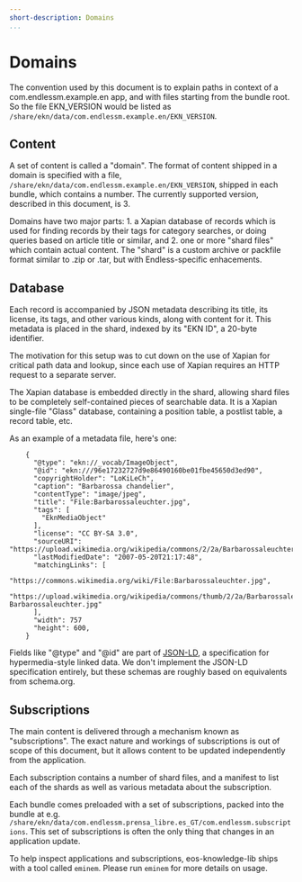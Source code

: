 ```yaml
---
short-description: Domains
...
```

# Domains

The convention used by this document is to explain paths in context of a
com.endlessm.example.en app, and with files starting from the bundle
root. So the file EKN_VERSION would be listed as
`/share/ekn/data/com.endlessm.example.en/EKN_VERSION`.

## Content ##

A set of content is called a "domain". The format of content shipped in
a domain is specified with a file,
`/share/ekn/data/com.endlessm.example.en/EKN_VERSION`, shipped in each
bundle, which contains a number. The currently supported version,
described in this document, is 3.

Domains have two major parts: 1. a Xapian database of records which is
used for finding records by their tags for category searches, or doing
queries based on article title or similar, and 2. one or more "shard
files" which contain actual content. The "shard" is a custom archive or
packfile format similar to .zip or .tar, but with Endless-specific
enhacements.

## Database ##

Each record is accompanied by JSON metadata describing its title, its
license, its tags, and other various kinds, along with content for it.
This metadata is placed in the shard, indexed by its "EKN ID", a 20-byte
identifier.

The motivation for this setup was to cut down on the use of Xapian for
critical path data and lookup, since each use of Xapian requires an HTTP
request to a separate server.

The Xapian database is embedded directly in the shard, allowing shard
files to be completely self-contained pieces of searchable data. It
is a Xapian single-file "Glass" database, containing a position table, a
postlist table, a record table, etc.

As an example of a metadata file, here's one:

```
    {
      "@type": "ekn://_vocab/ImageObject",
      "@id": "ekn:///96e17232727d9e86490160be01fbe45650d3ed90",
      "copyrightHolder": "LoKiLeCh",
      "caption": "Barbarossa chandelier",
      "contentType": "image/jpeg",
      "title": "File:Barbarossaleuchter.jpg",
      "tags": [
        "EknMediaObject"
      ],
      "license": "CC BY-SA 3.0",
      "sourceURI": "https://upload.wikimedia.org/wikipedia/commons/2/2a/Barbarossaleuchter.jpg",
      "lastModifiedDate": "2007-05-20T21:17:48",
      "matchingLinks": [
          "https://commons.wikimedia.org/wiki/File:Barbarossaleuchter.jpg",
          "https://upload.wikimedia.org/wikipedia/commons/thumb/2/2a/Barbarossaleuchter.jpg/220px-Barbarossaleuchter.jpg"
      ],
      "width": 757
      "height": 600,
    }
```

Fields like "@type" and "@id" are part of [JSON-LD](http://json-ld.org/),
a specification for hypermedia-style linked data.
We don't implement the JSON-LD specification entirely, but these schemas
are roughly based on equivalents from schema.org.

## Subscriptions ##

The main content is delivered through a mechanism known as
"subscriptions". The exact nature and workings of subscriptions is out
of scope of this document, but it allows content to be updated
independently from the application.

Each subscription contains a number of shard files, and a manifest to
list each of the shards as well as various metadata about the
subscription.

Each bundle comes preloaded with a set of
subscriptions, packed into the bundle at e.g.
`/share/ekn/data/com.endlessm.prensa_libre.es_GT/com.endlessm.subscriptions`.
This set of subscriptions is often the only thing that changes in an application update.

To help inspect applications and subscriptions, eos-knowledge-lib ships
with a tool called `eminem`. Please run `eminem` for more details on
usage.

